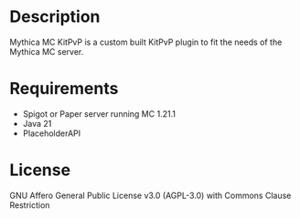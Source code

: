 # Description
Mythica MC KitPvP is a custom built KitPvP plugin to fit the needs of the Mythica MC server.

# Requirements
- Spigot or Paper server running MC 1.21.1
- Java 21
- PlaceholderAPI

# License
GNU Affero General Public License v3.0 (AGPL-3.0) with Commons Clause Restriction
